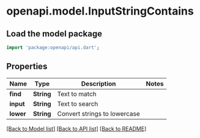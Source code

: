 # openapi.model.InputStringContains

## Load the model package
```dart
import 'package:openapi/api.dart';
```

## Properties
Name | Type | Description | Notes
------------ | ------------- | ------------- | -------------
**find** | **String** | Text to match | 
**input** | **String** | Text to search | 
**lower** | **String** | Convert strings to lowercase | 

[[Back to Model list]](../README.md#documentation-for-models) [[Back to API list]](../README.md#documentation-for-api-endpoints) [[Back to README]](../README.md)


